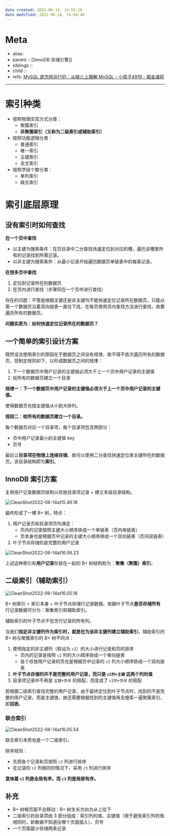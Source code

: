 ```yaml
---
date created: 2022-06-14, 14:55:20
date modified: 2022-06-14, 16:06:46
---
```


# Meta

- alias:
- parent :: [[InnoDB 存储引擎]]
- siblings ::
- child ::
- refs: [MySQL 是怎样运行的：从根儿上理解 MySQL - 小孩子4919 - 掘金课程](https://juejin.cn/book/6844733769996304392/section/6844733770046668814)

---

# 索引种类

- 按照物理实现方式分类：
    - 聚簇索引
    - **非聚簇索引（又称为二级索引或辅助索引）**
- 按照功能逻辑分类：
    - 普通索引
    - 唯一索引
    - 主键索引
    - 全文索引
- 按照字段个数分类：
    - 单列索引
    - 联合索引

# 索引底层原理

## 没有索引时如何查找

**在一个页中查找**

- 以主键为搜索条件：在页目录中二分查找快速定位到对应的槽，遍历该槽里所有的记录找到所需记录。
- 以非主键为搜索条件：从最小记录开始遍历数据页单链表中的每条记录。

**在很多页中查找**

1. 定位到记录所在的数据页
2. 在页内进行查找（步骤同在一个页中进行查找）

存在的问题：不管是根据主键还是非主键均不能快速定位记录所在数据页，只能从第一个数据页沿着双向链表一直往下找，在每页使用页内查找方法进行查找，故要遍历所有的数据页。

**问题实质为：如何快速定位记录所在的数据页？**

## 一个简单的索引设计方案

既然没法使用索引的原因在于数据页之间没有规律，故不得不依次遍历所有的数据页，现制定规则如下，以形成数据页之间的规律：

1. 下一个数据页中用户记录的主键值必须大于上一个页中用户记录的主键值
2. 给所有的数据页建立一个目录

**规律一：下一个数据页中用户记录的主键值必须大于上一个页中用户记录的主键值。**

使得数据页也按主键值从小到大排列。

**规则二：给所有的数据页建立一个目录。**

每个数据页对应一个目录项，每个目录项包含两部分：

- 页中用户记录最小的主键值 key
- 页号

最后让**目录项在物理上连续存储**，故可以使用二分查找快速定位某主键所在的数据页。该目录结构即为**索引**。

## InnoDB 索引方案

复用用户记录数据页结构以存放目录项记录 + 建立多级目录结构。

![CleanShot2022-06-14at15.46.18](https://pic-bed-615.oss-cn-beijing.aliyuncs.com/CleanShot%202022-06-14%20at%2015.46.18.png)

最终形成了一棵 B+ 树，特点：

1. 用户记录页和目录项页均满足：
    - 页内的记录按照主键大小顺序排成一个单链表（页内单链表）
    - 页本身也是根据页中记录的主键大小顺序排成一个双向链表（页间双链表）
2. 叶子节点存储的是完整的用户记录

![CleanShot2022-06-14at16.06.23](https://pic-bed-615.oss-cn-beijing.aliyuncs.com/CleanShot%202022-06-14%20at%2016.06.23.png)

上述这种索引和**用户记录**存放在一起的 B+ 树结构称为：**聚集（聚簇）索引**。

## 二级索引（辅助索引）

![CleanShot2022-06-14at16.05.18](https://pic-bed-615.oss-cn-beijing.aliyuncs.com/CleanShot%202022-06-14%20at%2016.05.18.png)

B+ 树索引 = 索引本身 + 叶子节点存储行记录数据。依据叶子节点**是否存储所有**行记录数据可分为：聚集索引和辅助索引。

辅助索引的叶子节点不包含行记录的所有列。

当我们**指定非主键列作为索引时，就是在为该非主键列建立辅助索引**，辅助索引的 B+ 树与聚簇索引的 B+ 树不同点：

1. 使用指定的非主键列（假设为 `c2`）的大小进行记录和页的排序
    - 页内的记录是按照 `c2` 列的大小顺序排成一个单向链表
    - 各个存放用户记录的页也是根据页中记录的 `c2` 列大小顺序排成一个双向链表
2. **叶子节点存储的并不是完整的用户记录，而只是 `c2列+主键` 这两个列的值**
3. 目录项记录中不再是 `主键+页号` 的搭配，而变成了 `c2列+页号` 的搭配

若根据二级索引查找完整的用户记录，由于最终定位到叶子节点时，找到的不是完整的用户记录，而是主键值，故还需要根据找到的主键值再去搜索一遍聚簇索引，即**回表**。

### 联合索引

![CleanShot2022-06-14at16.05.54](https://pic-bed-615.oss-cn-beijing.aliyuncs.com/CleanShot%202022-06-14%20at%2016.05.54.png)

联合索引本质也是一个二级索引。

排序规则：

- 先把各个记录和页按照 `c2` 列进行排序
- 在记录的 `c2` 列相同的情况下，采用 `c3` 列进行排序

**意味着 `c2` 列是全局有序，而 `c3` 列是局部有序。**

## 补充

- B+ 树根页面不会移动：B+ 树生长方向为从上往下
- 二级索引的目录项由 3 部分组成：索引列的值、主键值（用于避免索引列的值相同时，新数据不知道往哪个页面插入）、页号
- 一个页面最少存储两条记录